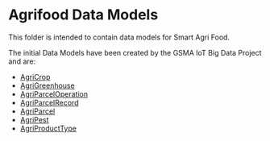 # Agrifood Data Models 

This folder is intended to contain data models for Smart Agri Food. 

The initial Data Models have been created by the GSMA IoT Big Data Project and are:

* [AgriCrop](https://github.com/GSMADeveloper/NGSI-LD-Entities/blob/master/definitions/Agri-Crop.md)
* [AgriGreenhouse](https://github.com/GSMADeveloper/NGSI-LD-Entities/blob/master/definitions/Agri-Greenhouse.md)
* [AgriParcelOperation](https://github.com/GSMADeveloper/NGSI-LD-Entities/blob/master/definitions/Agri-Parcel-Operation.md)
* [AgriParcelRecord](https://github.com/GSMADeveloper/NGSI-LD-Entities/blob/master/definitions/Agri-Parcel-Record.md)
* [AgriParcel](https://github.com/GSMADeveloper/NGSI-LD-Entities/blob/master/definitions/Agri-Parcel.md)
* [AgriPest](https://github.com/GSMADeveloper/NGSI-LD-Entities/blob/master/definitions/Agri-Pest.md)
* [AgriProductType](https://github.com/GSMADeveloper/NGSI-LD-Entities/blob/master/definitions/Agri-Product-Type.md)


